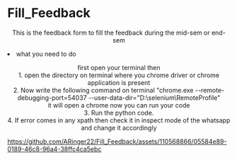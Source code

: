 ﻿# Fill_Feedback
 
 <p align="center"> This is the feedback form to fill the feedback during the mid-sem or end-sem </p>
 <p><li> what you need to do </li> </p>
 <p align="center"> first open your terminal then <br> 
                    1. open the directory on terminal where you chrome driver or chrome application is present <br>
                    2. Now write the following command on terminal "chrome.exe --remote-debugging-port=54037 --user-data-dir="D:\selenium\RemoteProfile"<br>
                    it will open a chrome now you can run your code <br>
                    3. Run the python code. <br>
                    4. If error comes in any xpath then check it in inspect mode of the whatsapp and change it accordingly <br>  </p> 
                    



https://github.com/ARinger22/Fill_Feedback/assets/110568866/05584e89-0189-46c8-96a4-38ffc4ca5ebc


